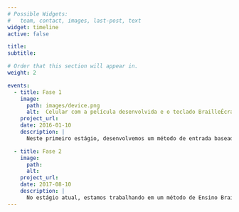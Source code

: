 ```yaml
---
# Possible Widgets:
#   team, contact, images, last-post, text
widget: timeline
active: false

title:
subtitle:

# Order that this section will appear in.
weight: 2

events:
  - title: Fase 1
    image:
      path: images/device.png
      alt:  Celular com a película desenvolvida e o teclado BrailleÉcran aberto.
    project_url:
    date: 2016-01-10
    description: |
      Neste primeiro estágio, desenvolvemos um método de entrada baseado em Braille, onde os usuários podem sentir a tela a partir de uma fina película com botões texturizados e uma célula Braille impressos em 3D. Esta película oferece ao usuário uma sensação tátil enquanto um aplicativo reconhece a interação do usuário e a traduz para texto. Nosso principal objetivo é prover um método de entrada que dá confiança ao usuário, fornecendo uma resposta tátil, sonora e vibratória.

  - title: Fase 2
    image:
      path:
      alt:
    project_url:
    date: 2017-08-10
    description: |
      No estágio atual, estamos trabalhando em um método de Ensino Braille. Nosso propósito é criar um meio bastante intuitivo e divertido para motivar pessoas cegas a aprender Braille. Também buscamos explorar o interesse em ferramentas de comunicação instantânea, como WhatsApp, Telegram, etc., e aproveitar essa oportunidade para incentivar os usuários a utilizarem o Sistema Braille nessas ferramentas.
---
```

